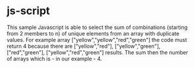 # js-script

This sample Javascript is able to select the sum of combinations (starting from 2 members to n) of unique elements from an array with duplicate values.
For example array ["yellow","yellow","red","green"] the code must return 4 because there are ["yellow","red"], ["yellow","green"], ["red","green"], ["yellow","red","green"] results. The sum then the number of arrays which is  - in our example - 4. 
